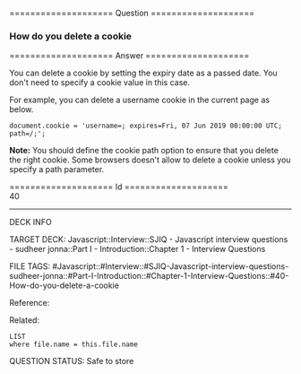 ==================== Question ====================  

### How do you delete a cookie  

==================== Answer ====================  

You can delete a cookie by setting the expiry date as a passed date. You don't need to specify a cookie value in this case.

For example, you can delete a username cookie in the current page as below.

<!-- codeblock-start -->
<pre><code class="hljs language-javascript"><span class="hljs-variable language_">document</span>.<span class="hljs-property">cookie</span> = <span class="hljs-string">'username=; expires=Fri, 07 Jun 2019 00:00:00 UTC; path=/;'</span>;
</code></pre>
<!-- codeblock-end -->

**Note:** You should define the cookie path option to ensure that you delete the right cookie. Some browsers doesn't allow to delete a cookie unless you specify a path parameter.

==================== Id ====================  
40

---

DECK INFO

TARGET DECK: Javascript::Interview::SJIQ - Javascript interview questions - sudheer jonna::Part I - Introduction::Chapter 1 - Interview Questions

FILE TAGS: #Javascript::#Interview::#SJIQ-Javascript-interview-questions-sudheer-jonna::#Part-I-Introduction::#Chapter-1-Interview-Questions::#40-How-do-you-delete-a-cookie

Reference:

Related:

```dataview
LIST
where file.name = this.file.name
```

QUESTION STATUS: Safe to store
